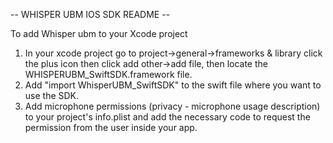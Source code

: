-- WHISPER UBM IOS SDK README --

To add Whisper ubm to your Xcode project

1. In your xcode project go to project->general->frameworks & library click the plus icon then click add other->add file, then locate the WHISPERUBM_SwiftSDK.framework file.
2. Add "import WhisperUBM_SwiftSDK" to the swift file where you want to use the SDK.
3. Add microphone permissions (privacy - microphone usage description) to your project's info.plist and add the necessary code to request the permission from the user inside your app.